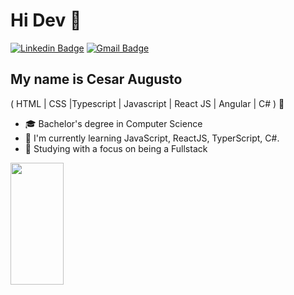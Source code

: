 <h1>Hi Dev 👋</h1>

[![Linkedin Badge](https://img.shields.io/badge/-LinkedIn-6633cc?style=flat-square&logo=Linkedin&logoColor=white&link=https://github.com/Cesar19Augusto/Curso_React_Rocketseat/tree/main)](https://github.com/Cesar19Augusto/Curso_React_Rocketseat/tree/main)
[![Gmail Badge](https://img.shields.io/badge/-augustocesar875@gmail.com-6633cc?style=flat-square&logo=Gmail&logoColor=white&link=mailto:augustocesar875@gmail.com)](mailto:augustocesar875@gmail.com)

## My name is Cesar Augusto
( HTML | CSS |Typescript | Javascript | React JS | Angular | C# ) 🚀
- 🎓 Bachelor's degree in Computer Science
- 🌱 I'm currently learning JavaScript, ReactJS, TyperScript, C#.
- 💬 Studying with a focus on being a Fullstack


<div align="left">
  
  <img width="41%" height="195px" src="https://github-readme-stats.vercel.app/api/top-langs/?username=Cesar19Augusto&layout=compact&hide_border=true&title_color=8f00ff&text_color=ffffff&bg_color=0d1117" />
  
 </div>
